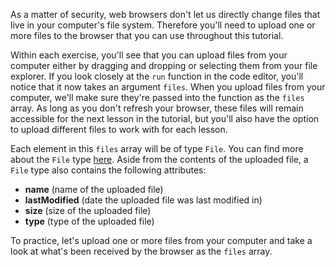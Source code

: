 As a matter of security, web browsers don't let us directly change files that live in your computer's file system. Therefore you'll need to upload one or more files to the browser that you can use throughout this tutorial.

Within each exercise, you'll see that you can upload files from your computer either by dragging and dropping or selecting them from your file explorer. If you look closely at the `run` function in the code editor, you'll notice that it now takes an argument `files`. When you upload files from your computer, we'll make sure they're passed into the function as the `files` array. As long as you don't refresh your browser, these files will remain accessible for the next lesson in the tutorial, but you'll also have the option to upload different files to work with for each lesson.

Each element in this `files` array will be of type `File`. You can find more about the `File` type [here](https://developer.mozilla.org/en-US/docs/Web/API/File). Aside from the contents of the uploaded file, a `File` type also contains the following attributes:

* **name** (name of the uploaded file)
* **lastModified** (date the uploaded file was last modified in)
* **size** (size of the uploaded file)
* **type** (type of the uploaded file)

To practice, let's upload one or more files from your computer and take a look at what's been received by the browser as the `files` array.
